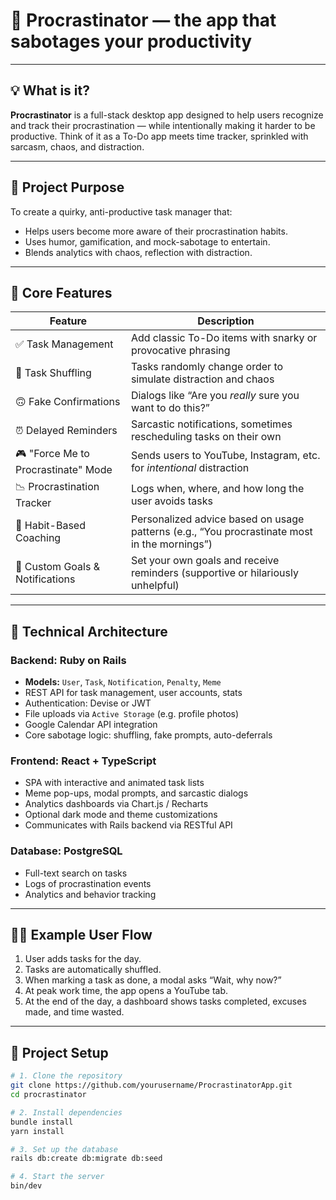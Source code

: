 # 🧠 Procrastinator — the app that sabotages your productivity

---

## 💡 What is it?

**Procrastinator** is a full-stack desktop app designed to help users recognize and track their procrastination — while intentionally making it harder to be productive. Think of it as a To-Do app meets time tracker, sprinkled with sarcasm, chaos, and distraction.

---

## 🎯 Project Purpose

To create a quirky, anti-productive task manager that:

- Helps users become more aware of their procrastination habits.
- Uses humor, gamification, and mock-sabotage to entertain.
- Blends analytics with chaos, reflection with distraction.

---

## 🔧 Core Features

| Feature                                 | Description                                                                                      |
| -------------------------------------- | ------------------------------------------------------------------------------------------------ |
| ✅ Task Management                     | Add classic To-Do items with snarky or provocative phrasing                                      |
| 🔀 Task Shuffling                      | Tasks randomly change order to simulate distraction and chaos                                    |
| 🙃 Fake Confirmations                  | Dialogs like “Are you *really* sure you want to do this?”                                        |
| ⏰ Delayed Reminders                   | Sarcastic notifications, sometimes rescheduling tasks on their own                              |
| 🎮 "Force Me to Procrastinate" Mode    | Sends users to YouTube, Instagram, etc. for *intentional* distraction                           |
| 📉 Procrastination Tracker             | Logs when, where, and how long the user avoids tasks                                             |
| 🧘 Habit-Based Coaching                | Personalized advice based on usage patterns (e.g., “You procrastinate most in the mornings”)     |
| 🎯 Custom Goals & Notifications       | Set your own goals and receive reminders (supportive or hilariously unhelpful)                  |

---

## 🧱 Technical Architecture

### Backend: **Ruby on Rails**

- **Models:** `User`, `Task`, `Notification`, `Penalty`, `Meme`
- REST API for task management, user accounts, stats
- Authentication: Devise or JWT
- File uploads via `Active Storage` (e.g. profile photos)
- Google Calendar API integration
- Core sabotage logic: shuffling, fake prompts, auto-deferrals

### Frontend: **React + TypeScript**

- SPA with interactive and animated task lists
- Meme pop-ups, modal prompts, and sarcastic dialogs
- Analytics dashboards via Chart.js / Recharts
- Optional dark mode and theme customizations
- Communicates with Rails backend via RESTful API

### Database: **PostgreSQL**

- Full-text search on tasks
- Logs of procrastination events
- Analytics and behavior tracking

---

## 🧑‍💻 Example User Flow

1. User adds tasks for the day.
2. Tasks are automatically shuffled.
3. When marking a task as done, a modal asks “Wait, why now?”
4. At peak work time, the app opens a YouTube tab.
5. At the end of the day, a dashboard shows tasks completed, excuses made, and time wasted.

---

## 🚀 Project Setup

```bash
# 1. Clone the repository
git clone https://github.com/yourusername/ProcrastinatorApp.git
cd procrastinator

# 2. Install dependencies
bundle install
yarn install

# 3. Set up the database
rails db:create db:migrate db:seed

# 4. Start the server
bin/dev